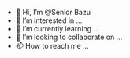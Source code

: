 - 👋 Hi, I’m @Senior Bazu
- 👀 I’m interested in ...
- 🌱 I’m currently learning ...
- 💞️ I’m looking to collaborate on ...
- 📫 How to reach me ...

<!---
PeterWamalwa/PeterWamalwa is a ✨ special ✨ repository because its `README.md` (this file) appears on your GitHub profile.
You can click the Preview link to take a look at your changes.
--->
